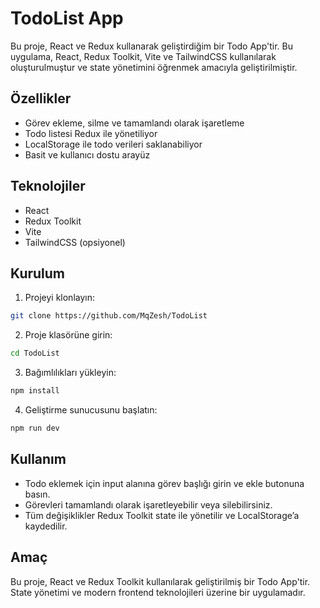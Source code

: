 # TodoList App

Bu proje, React ve Redux kullanarak geliştirdiğim bir Todo App'tir. Bu uygulama, React, Redux Toolkit, Vite ve TailwindCSS kullanılarak oluşturulmuştur ve state yönetimini öğrenmek amacıyla geliştirilmiştir.

## Özellikler

- Görev ekleme, silme ve tamamlandı olarak işaretleme
- Todo listesi Redux ile yönetiliyor
- LocalStorage ile todo verileri saklanabiliyor
- Basit ve kullanıcı dostu arayüz

## Teknolojiler

- React
- Redux Toolkit
- Vite
- TailwindCSS (opsiyonel)

## Kurulum

1. Projeyi klonlayın:

```bash
git clone https://github.com/MqZesh/TodoList
```

2. Proje klasörüne girin:

```bash
cd TodoList
```

3. Bağımlılıkları yükleyin:

```bash
npm install
```

4. Geliştirme sunucusunu başlatın:

```bash
npm run dev
```

## Kullanım

- Todo eklemek için input alanına görev başlığı girin ve ekle butonuna basın.
- Görevleri tamamlandı olarak işaretleyebilir veya silebilirsiniz.
- Tüm değişiklikler Redux Toolkit state ile yönetilir ve LocalStorage’a kaydedilir.

## Amaç

Bu proje, React ve Redux Toolkit kullanılarak geliştirilmiş bir Todo App'tir. State yönetimi ve modern frontend teknolojileri üzerine bir uygulamadır.
